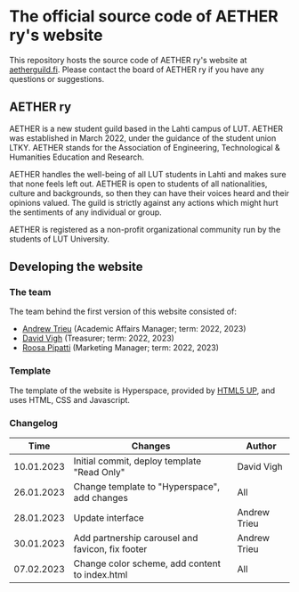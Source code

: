 # The official source code of AETHER ry's website

This repository hosts the source code of AETHER ry's website at [aetherguild.fi](https://www.aetherguild.fi/). Please contact the board of AETHER ry if you have any questions or suggestions.

## AETHER ry

AETHER is a new student guild based in the Lahti campus of LUT. AETHER was established in March 2022, under the guidance of the student union LTKY. AETHER stands for the Association of Engineering, Technological & Humanities Education and Research.

AETHER handles the well-being of all LUT students in Lahti and makes sure that none feels left out. AETHER is open to students of all nationalities, culture and backgrounds, so then they can have their voices heard and their opinions valued. The guild is strictly against any actions which might hurt the sentiments of any individual or group.

AETHER is registered as a non-profit organizational community run by the students of LUT University.

## Developing the website

### The team

The team behind the first version of this website consisted of: 

- [Andrew Trieu](https://www.linkedin.com/in/nguyen-andrew-trieu/) (Academic Affairs Manager; term: 2022, 2023)
- [David Vigh](https://www.linkedin.com/in/david-vigh-357057207/) (Treasurer; term: 2022, 2023)
- [Roosa Pipatti](<https://www.linkedin.com/in/pipattiroosa/>) (Marketing Manager; term: 2022, 2023)

### Template
  
The template of the website is Hyperspace, provided by [HTML5 UP](https://www.HTML5up.net), and uses HTML, CSS and Javascript.

### Changelog

| Time        | Changes                                           | Author       |
| ----------- | ------------------------------------------------- | ------------ |
| 10.01.2023  | Initial commit, deploy template "Read Only"       | David Vigh   |
| 26.01.2023  | Change template to "Hyperspace", add changes      | All          |
| 28.01.2023  | Update interface                                  | Andrew Trieu |
| 30.01.2023  | Add partnership carousel and favicon, fix footer  | Andrew Trieu |
| 07.02.2023  | Change color scheme, add content to index.html    | All          |
